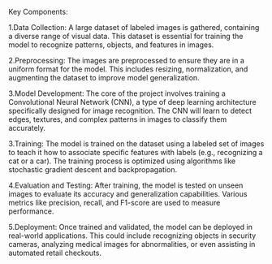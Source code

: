 Key Components:

1.Data Collection: A large dataset of labeled images is gathered, containing a diverse range of visual data. This dataset is essential for training the model to recognize patterns, objects, and features in images.

2.Preprocessing: The images are preprocessed to ensure they are in a uniform format for the model. This includes resizing, normalization, and augmenting the dataset to improve model generalization.

3.Model Development: The core of the project involves training a Convolutional Neural Network (CNN), a type of deep learning architecture specifically designed for image recognition. The CNN will learn to detect edges, textures, and complex patterns in images to classify them accurately.

3.Training: The model is trained on the dataset using a labeled set of images to teach it how to associate specific features with labels (e.g., recognizing a cat or a car). The training process is optimized using algorithms like stochastic gradient descent and backpropagation.

4.Evaluation and Testing: After training, the model is tested on unseen images to evaluate its accuracy and generalization capabilities. Various metrics like precision, recall, and F1-score are used to measure performance.

5.Deployment: Once trained and validated, the model can be deployed in real-world applications. This could include recognizing objects in security cameras, analyzing medical images for abnormalities, or even assisting in automated retail checkouts.
